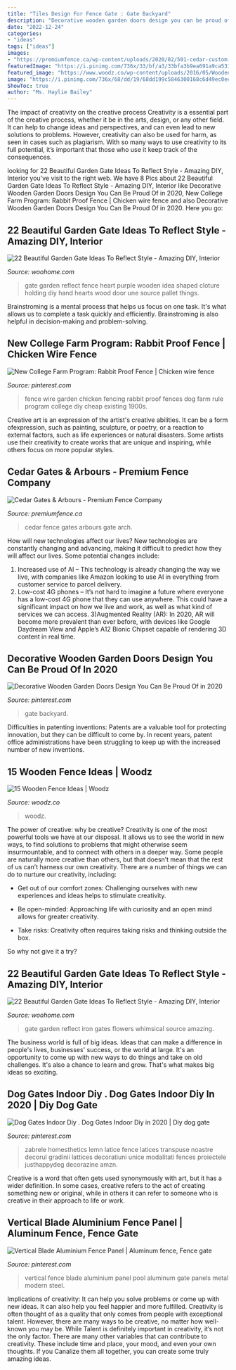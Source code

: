 ```yaml
---
title: "Tiles Design For Fence Gate : Gate Backyard"
description: "Decorative wooden garden doors design you can be proud of in 2020"
date: "2022-12-24"
categories:
- "ideas"
tags: ["ideas"]
images:
- "https://premiumfence.ca/wp-content/uploads/2020/02/501-cedar-custom-arch-top-gate-with-arbour-773x1030.jpg"
featuredImage: "https://i.pinimg.com/736x/33/bf/a3/33bfa3b9ea691a9ca53171871e42140d--chicken-wire-fence-garden-fencing.jpg"
featured_image: "https://www.woodz.co/wp-content/uploads/2016/05/Wooden-fence-ideas-Woodz-11.jpg"
image: "https://i.pinimg.com/736x/68/dd/19/68dd199c5846300168c6d49ec0ee41b1.jpg"
ShowToc: true
author: "Ms. Haylie Bailey"
---
```



The impact of creativity on the creative process
Creativity is a essential part of the creative process, whether it be in the arts, design, or any other field. It can help to change ideas and perspectives, and can even lead to new solutions to problems. However, creativity can also be used for harm, as seen in cases such as plagiarism. With so many ways to use creativity to its full potential, it’s important that those who use it keep track of the consequences.

	

		
looking for 22 Beautiful Garden Gate Ideas To Reflect Style - Amazing DIY, Interior you've visit to the right web. We have 8 Pics about 22 Beautiful Garden Gate Ideas To Reflect Style - Amazing DIY, Interior like Decorative Wooden Garden Doors Design You Can Be Proud Of in 2020, New College Farm Program: Rabbit Proof Fence | Chicken wire fence and also Decorative Wooden Garden Doors Design You Can Be Proud Of in 2020. Here you go:
		
    
## 22 Beautiful Garden Gate Ideas To Reflect Style - Amazing DIY, Interior

<img loading=lazy src="http://www.woohome.com/wp-content/uploads/2014/03/garden-gate-20.jpg" onerror="this.onerror=null;this.src='https://tse4.mm.bing.net/th?id=OIP.WbJj-2zvWaOQxS12KIGkEQHaJ4&amp;pid=15.1';" alt="22 Beautiful Garden Gate Ideas To Reflect Style - Amazing DIY, Interior">

_Source: woohome.com_

>gate garden reflect fence heart purple wooden idea shaped cloture holding diy hand hearts wood door une source pallet things. 

	

Brainstroming is a mental process that helps us focus on one task. It's what allows us to complete a task quickly and efficiently. Brainstroming is also helpful in decision-making and problem-solving.

    
## New College Farm Program: Rabbit Proof Fence | Chicken Wire Fence

<img loading=lazy src="https://i.pinimg.com/736x/33/bf/a3/33bfa3b9ea691a9ca53171871e42140d--chicken-wire-fence-garden-fencing.jpg" onerror="this.onerror=null;this.src='https://tse3.mm.bing.net/th?id=OIP.yUWOCAFxZB9sWIhCjJCAAAHaJ3&amp;pid=15.1';" alt="New College Farm Program: Rabbit Proof Fence | Chicken wire fence">

_Source: pinterest.com_

>fence wire garden chicken fencing rabbit proof fences dog farm rule program college diy cheap existing 1900s. 

	

Creative art is an expression of the artist's creative abilities. It can be a form ofexpression, such as painting, sculpture, or poetry, or a reaction to external factors, such as life experiences or natural disasters. Some artists use their creativity to create works that are unique and inspiring, while others focus on more popular styles.

    
## Cedar Gates &amp; Arbours - Premium Fence Company

<img loading=lazy src="https://premiumfence.ca/wp-content/uploads/2020/02/501-cedar-custom-arch-top-gate-with-arbour-773x1030.jpg" onerror="this.onerror=null;this.src='https://tse2.mm.bing.net/th?id=OIP.Ei50E-bEJdK96iKBVz1xuAHaJ3&amp;pid=15.1';" alt="Cedar Gates &amp; Arbours - Premium Fence Company">

_Source: premiumfence.ca_

>cedar fence gates arbours gate arch. 

	

How will new technologies affect our lives?
New technologies are constantly changing and advancing, making it difficult to predict how they will affect our lives. Some potential changes include: 
1) Increased use of AI – This technology is already changing the way we live, with companies like Amazon looking to use AI in everything from customer service to parcel delivery. 
2) Low-cost 4G phones – It’s not hard to imagine a future where everyone has a low-cost 4G phone that they can use anywhere. This could have a significant impact on how we live and work, as well as what kind of services we can access. 
3)Augmented Reality (AR): In 2020, AR will become more prevalent than ever before, with devices like Google Daydream View and Apple’s A12 Bionic Chipset capable of rendering 3D content in real time.

    
## Decorative Wooden Garden Doors Design You Can Be Proud Of In 2020

<img loading=lazy src="https://i.pinimg.com/736x/b3/9a/bd/b39abd0d9e0163235e89cdb4ad5294c5.jpg" onerror="this.onerror=null;this.src='https://tse3.mm.bing.net/th?id=OIP.TlnKRxVBjZt785px2UaOUAHaJ3&amp;pid=15.1';" alt="Decorative Wooden Garden Doors Design You Can Be Proud Of in 2020">

_Source: pinterest.com_

>gate backyard. 

	

Difficulties in patenting inventions:
Patents are a valuable tool for protecting innovation, but they can be difficult to come by. In recent years, patent office administrations have been struggling to keep up with the increased number of new inventions.

    
## 15 Wooden Fence Ideas | Woodz

<img loading=lazy src="https://www.woodz.co/wp-content/uploads/2016/05/Wooden-fence-ideas-Woodz-11.jpg" onerror="this.onerror=null;this.src='https://tse3.mm.bing.net/th?id=OIP.5ALEg8PKiJrjrdxoXXNH6gHaJ4&amp;pid=15.1';" alt="15 Wooden Fence Ideas | Woodz">

_Source: woodz.co_

>woodz. 

	

The power of creative: why be creative?
Creativity is one of the most powerful tools we have at our disposal. It allows us to see the world in new ways, to find solutions to problems that might otherwise seem insurmountable, and to connect with others in a deeper way.
Some people are naturally more creative than others, but that doesn’t mean that the rest of us can’t harness our own creativity. There are a number of things we can do to nurture our creativity, including:

- Get out of our comfort zones: Challenging ourselves with new experiences and ideas helps to stimulate creativity.

- Be open-minded: Approaching life with curiosity and an open mind allows for greater creativity.

- Take risks: Creativity often requires taking risks and thinking outside the box.

So why not give it a try?

    
## 22 Beautiful Garden Gate Ideas To Reflect Style - Amazing DIY, Interior

<img loading=lazy src="http://www.woohome.com/wp-content/uploads/2014/03/garden-gate-9.jpg" onerror="this.onerror=null;this.src='https://tse2.mm.bing.net/th?id=OIP.LtODAM3Eff57y8vN9uZGuAHaMj&amp;pid=15.1';" alt="22 Beautiful Garden Gate Ideas To Reflect Style - Amazing DIY, Interior">

_Source: woohome.com_

>gate garden reflect iron gates flowers whimsical source amazing. 

	

The business world is full of big ideas. Ideas that can make a difference in people's lives, businesses' success, or the world at large. It's an opportunity to come up with new ways to do things and take on old challenges. It's also a chance to learn and grow. That's what makes big ideas so exciting.

    
## Dog Gates Indoor Diy . Dog Gates Indoor Diy In 2020 | Diy Dog Gate

<img loading=lazy src="https://i.pinimg.com/736x/ab/50/8e/ab508e2db25afeeef0bc3896236af548.jpg" onerror="this.onerror=null;this.src='https://tse1.mm.bing.net/th?id=OIP.sJCxZwFZJJ80YyQf3MDAAwHaK1&amp;pid=15.1';" alt="Dog Gates Indoor Diy . Dog Gates Indoor Diy in 2020 | Diy dog gate">

_Source: pinterest.com_

>zabrele homesthetics lemn latice fence latices transpuse noastre decorul gradinii lattices decoratiuni unice modalitati fences proiectele justhappydeg decorazine amzn. 

	

Creative is a word that often gets used synonymously with art, but it has a wider definition. In some cases, creative refers to the act of creating something new or original, while in others it can refer to someone who is creative in their approach to life or work.

    
## Vertical Blade Aluminium Fence Panel | Aluminum Fence, Fence Gate

<img loading=lazy src="https://i.pinimg.com/736x/68/dd/19/68dd199c5846300168c6d49ec0ee41b1.jpg" onerror="this.onerror=null;this.src='https://tse3.mm.bing.net/th?id=OIP.pGbE-RjoHR_RiGTWyxPiBQHaJ3&amp;pid=15.1';" alt="Vertical Blade Aluminium Fence Panel | Aluminum fence, Fence gate">

_Source: pinterest.com_

>vertical fence blade aluminium panel pool aluminum gate panels metal modern steel. 

	

Implications of creativity: It can help you solve problems or come up with new ideas. It can also help you feel happier and more fulfilled.
Creativity is often thought of as a quality that only comes from people with exceptional talent. However, there are many ways to be creative, no matter how well-known you may be. While Talent is definitely important in creativity, it’s not the only factor. There are many other variables that can contribute to creativity. These include time and place, your mood, and even your own thoughts. If you Canalize them all together, you can create some truly amazing ideas.

